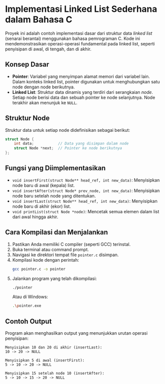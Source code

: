 # Implementasi Linked List Sederhana dalam Bahasa C

Proyek ini adalah contoh implementasi dasar dari struktur data *linked list* (senarai berantai) menggunakan bahasa pemrograman C. Kode ini mendemonstrasikan operasi-operasi fundamental pada linked list, seperti penyisipan di awal, di tengah, dan di akhir.

## Konsep Dasar

-   **Pointer**: Variabel yang menyimpan alamat memori dari variabel lain. Dalam konteks linked list, pointer digunakan untuk menghubungkan satu node dengan node berikutnya.
-   **Linked List**: Struktur data dinamis yang terdiri dari serangkaian *node*. Setiap node berisi data dan sebuah pointer ke node selanjutnya. Node terakhir akan menunjuk ke `NULL`.

## Struktur Node

Struktur data untuk setiap node didefinisikan sebagai berikut:

```c
struct Node {
    int data;           // Data yang disimpan dalam node
    struct Node *next;  // Pointer ke node berikutnya
};
```

## Fungsi yang Diimplementasikan

-   `void insertFirst(struct Node** head_ref, int new_data)`: Menyisipkan node baru di awal (kepala) list.
-   `void insertAfter(struct Node* prev_node, int new_data)`: Menyisipkan node baru setelah node yang ditentukan.
-   `void insertLast(struct Node** head_ref, int new_data)`: Menyisipkan node baru di akhir (ekor) list.
-   `void printList(struct Node *node)`: Mencetak semua elemen dalam list dari awal hingga akhir.

## Cara Kompilasi dan Menjalankan

1.  Pastikan Anda memiliki C compiler (seperti GCC) terinstal.
2.  Buka terminal atau command prompt.
3.  Navigasi ke direktori tempat file `pointer.c` disimpan.
4.  Kompilasi kode dengan perintah:
    ```bash
    gcc pointer.c -o pointer
    ```
5.  Jalankan program yang telah dikompilasi:
    ```bash
    ./pointer
    ```
    Atau di Windows:
    ```bash
    .\pointer.exe
    ```

## Contoh Output

Program akan menghasilkan output yang menunjukkan urutan operasi penyisipan:

```
Menyisipkan 10 dan 20 di akhir (insertLast):
10 -> 20 -> NULL

Menyisipkan 5 di awal (insertFirst):
5 -> 10 -> 20 -> NULL

Menyisipkan 15 setelah node 10 (insertAfter):
5 -> 10 -> 15 -> 20 -> NULL
```
